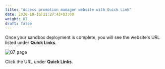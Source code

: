 ```yaml
---
title: "Access promotion manager website with Quick Link"
date: 2020-10-16T11:27:43+03:00
weight: 07
draft: false
---
```

Once your sandbox deployment is complete, you will see the website's URL listed under __Quick Links__.

 ![07_page](/images/module2/07_page.png)
 
 Click the URL under __Quick Links__.

